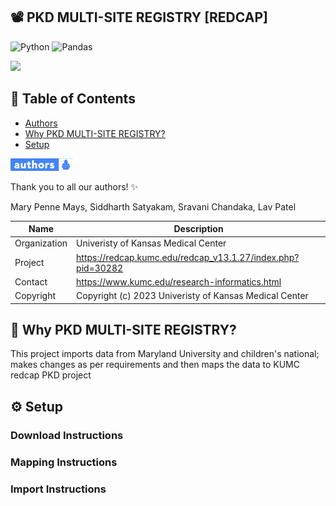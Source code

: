 ## 📽️ PKD MULTI-SITE REGISTRY [REDCAP]

![Python](https://img.shields.io/badge/python-3670A0?style=for-the-badge&logo=python&logoColor=ffdd54) ![Pandas](https://img.shields.io/badge/pandas-%23150458.svg?style=for-the-badge&logo=pandas&logoColor=white)

<img src="https://projectredcap.org/wp-content/themes/rcap/images/answerhub.png" />

## 🚩 Table of Contents

- [Authors](#authors)
- [Why PKD MULTI-SITE REGISTRY?](#why-pkd-multi-site-registry)
- [Setup](#setup)

<img src="images/authors-badge-77-20.png" width="99" height="20"/>

Thank you to all our authors! ✨

Mary Penne Mays, Siddharth Satyakam, Sravani Chandaka, Lav Patel

| Name | Description |
| --- | --- |
| Organization | Univeristy of Kansas Medical Center |
| Project | https://redcap.kumc.edu/redcap_v13.1.27/index.php?pid=30282 |
| Contact | https://www.kumc.edu/research-informatics.html |
| Copyright | Copyright (c) 2023 Univeristy of Kansas Medical Center |

## 🧢 Why PKD MULTI-SITE REGISTRY?

This project imports data from Maryland University and children's national; 
makes changes as per requirements and then maps the data to KUMC redcap PKD project

## ⚙ Setup

### Download Instructions

### Mapping Instructions

### Import Instructions
